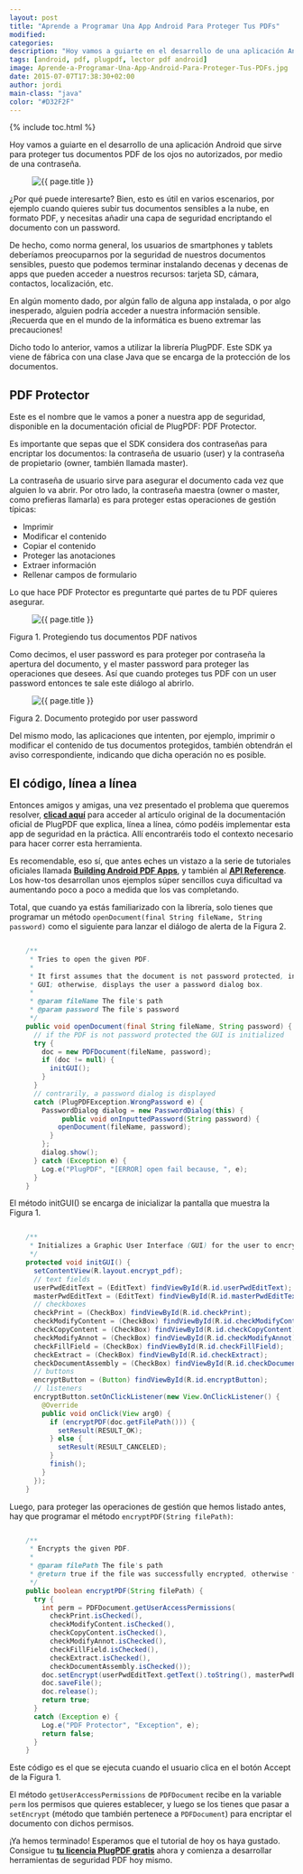```yaml
---
layout: post
title: "Aprende a Programar Una App Android Para Proteger Tus PDFs"
modified:
categories:
description: "Hoy vamos a guiarte en el desarrollo de una aplicación Android que sirve para proteger tus documentos PDF de los ojos no autorizados, por medio de una contraseña."
tags: [android, pdf, plugpdf, lector pdf android]
image: Aprende-a-Programar-Una-App-Android-Para-Proteger-Tus-PDFs.jpg
date: 2015-07-07T17:38:30+02:00
author: jordi
main-class: "java"
color: "#D32F2F"
---
```


{% include toc.html %}

Hoy vamos a guiarte en el desarrollo de una aplicación Android que sirve para proteger tus documentos PDF de los ojos no autorizados, por medio de una contraseña.

<figure>
  <img src="/assets/img/Aprende-a-Programar-Una-App-Android-Para-Proteger-Tus-PDFs.jpg" title="{{ page.title }}" alt="{{ page.title }}" />
</figure>

¿Por qué puede interesarte? Bien, esto es útil en varios escenarios, por ejemplo cuando quieres subir tus documentos sensibles a la nube, en formato PDF, y necesitas añadir una capa de seguridad encriptando el documento con un password.

<!--ad-->

De hecho, como norma general, los usuarios de smartphones y tablets deberíamos preocuparnos por la seguridad de nuestros documentos sensibles, puesto que podemos terminar instalando decenas y decenas de apps que pueden acceder a nuestros recursos: tarjeta SD, cámara, contactos, localización, etc.

En algún momento dado, por algún fallo de alguna app instalada, o por algo inesperado, alguien podría acceder a nuestra información sensible. ¡Recuerda que en el mundo de la informática es bueno extremar las precauciones!

Dicho todo lo anterior, vamos a utilizar la librería PlugPDF. Este SDK ya viene de fábrica con una clase Java que se encarga de la protección de los documentos.

## PDF Protector ##

Este es el nombre que le vamos a poner a nuestra app de seguridad, disponible en la documentación oficial de PlugPDF: PDF Protector.

Es importante que sepas que el SDK considera dos contraseñas para encriptar los documentos: la contraseña de usuario (user) y la contraseña de propietario (owner, también llamada master).

La contraseña de usuario sirve para asegurar el documento cada vez que alguien lo va abrir. Por otro lado, la contraseña maestra (owner o master, como prefieras llamarla) es para proteger estas operaciones de gestión típicas:

- Imprimir
- Modificar el contenido
- Copiar el contenido
- Proteger las anotaciones
- Extraer información
- Rellenar campos de formulario

Lo que hace PDF Protector es preguntarte qué partes de tu PDF quieres asegurar.

<figure>
  <img src="/assets/img/Protege tus documentos PDF nativos.jpg" title="{{ page.title }}" alt="{{ page.title }}" />
</figure>
Figura 1. Protegiendo tus documentos PDF nativos

Como decimos, el user password es para proteger por contraseña la apertura del documento, y el master password para proteger las operaciones que desees. Así que cuando proteges tus PDF con un user password entonces te sale este diálogo al abrirlo.

<figure>
  <img src="/assets/img/Documento protegido por user password.jpg" title="{{ page.title }}" alt="{{ page.title }}" />
</figure>
Figura 2. Documento protegido por user password

Del mismo modo, las aplicaciones que intenten, por ejemplo, imprimir o modificar el contenido de tus documentos protegidos, también obtendrán el aviso correspondiente, indicando que dicha operación no es posible.

## El código, línea a línea ##

Entonces amigos y amigas, una vez presentado el problema que queremos resolver, [**clicad aquí**](https://plugpdf.com/protect-your-android-pdfs-with-a-password/ "Proteger con contraseña tus PDF") para acceder al artículo original de la documentación oficial de PlugPDF que explica, línea a línea, cómo podéis implementar esta app de seguridad en la práctica. Allí encontraréis todo el contexto necesario para hacer correr esta herramienta.

Es recomendable, eso sí, que antes eches un vistazo a la serie de tutoriales oficiales llamada **[Building Android PDF Apps](https://plugpdf.com/tag/building-android-pdf-apps/ "Building Android PDF Apps")**, y también al **[API Reference](https://plugpdf.com/api-references/ "API Reference PlugPDF")**. Los how-tos desarrollan unos ejemplos súper sencillos cuya dificultad va aumentando poco a poco a medida que los vas completando.

Total, que cuando ya estás familiarizado con la librería, solo tienes que programar un método `openDocument(final String fileName, String password)` como el siguiente para lanzar el diálogo de alerta de la Figura 2.

```java

    /**
     * Tries to open the given PDF.
     *
     * It first assumes that the document is not password protected, in which case initializes the
     * GUI; otherwise, displays the user a password dialog box.
     *
     * @param fileName The file's path
     * @param password The file's password
     */
    public void openDocument(final String fileName, String password) {
      // if the PDF is not password protected the GUI is initialized
      try {
        doc = new PDFDocument(fileName, password);
        if (doc != null) {
          initGUI();
        }
      }
      // contrarily, a password dialog is displayed
      catch (PlugPDFException.WrongPassword e) {
        PasswordDialog dialog = new PasswordDialog(this) {
             public void onInputtedPassword(String password) {
            openDocument(fileName, password);
          }
        };
        dialog.show();
      } catch (Exception e) {
        Log.e("PlugPDF", "[ERROR] open fail because, ", e);
      }
    }

```

El método initGUI() se encarga de inicializar la pantalla que muestra la Figura 1.

```java

    /**
     * Initializes a Graphic User Interface (GUI) for the user to encrypt his/her PDF file.
     */
    protected void initGUI() {
      setContentView(R.layout.encrypt_pdf);
      // text fields
      userPwdEditText = (EditText) findViewById(R.id.userPwdEditText);
      masterPwdEditText = (EditText) findViewById(R.id.masterPwdEditText);
      // checkboxes
      checkPrint = (CheckBox) findViewById(R.id.checkPrint);
      checkModifyContent = (CheckBox) findViewById(R.id.checkModifyContent);
      checkCopyContent = (CheckBox) findViewById(R.id.checkCopyContent);
      checkModifyAnnot = (CheckBox) findViewById(R.id.checkModifyAnnot);
      checkFillField = (CheckBox) findViewById(R.id.checkFillField);
      checkExtract = (CheckBox) findViewById(R.id.checkExtract);
      checkDocumentAssembly = (CheckBox) findViewById(R.id.checkDocumentAssembly);
      // buttons
      encryptButton = (Button) findViewById(R.id.encryptButton);
      // listeners
      encryptButton.setOnClickListener(new View.OnClickListener() {
        @Override
        public void onClick(View arg0) {
          if (encryptPDF(doc.getFilePath())) {
            setResult(RESULT_OK);
          } else {
            setResult(RESULT_CANCELED);
          }
          finish();
        }
      });
    }

```

Luego, para proteger las operaciones de gestión que hemos listado antes, hay que programar el método `encryptPDF(String filePath)`:

```java

    /**
     * Encrypts the given PDF.
     *
     * @param filePath The file's path
     * @return true if the file was successfully encrypted, otherwise false
     */
    public boolean encryptPDF(String filePath) {
      try {
        int perm = PDFDocument.getUserAccessPermissions(
          checkPrint.isChecked(),
          checkModifyContent.isChecked(),
          checkCopyContent.isChecked(),
          checkModifyAnnot.isChecked(),
          checkFillField.isChecked(),
          checkExtract.isChecked(),
          checkDocumentAssembly.isChecked());
        doc.setEncrypt(userPwdEditText.getText().toString(), masterPwdEditText.getText().toString(), perm);
        doc.saveFile();
        doc.release();
        return true;
      }
      catch (Exception e) {
        Log.e("PDF Protector", "Exception", e);
        return false;
      }
    }

```

Este código es el que se ejecuta cuando el usuario clica en el botón Accept de la Figura 1.

El método `getUserAccessPermissions` de `PDFDocument` recibe en la variable `perm` los permisos que quieres establecer, y luego se los tienes que pasar a `setEncrypt` (método que también pertenece a `PDFDocument`) para encriptar el documento con dichos permisos.

¡Ya hemos terminado! Esperamos que el tutorial de hoy os haya gustado. Consigue tu **[tu licencia PlugPDF gratis](https://plugpdf.com/download/)** ahora y comienza a desarrollar herramientas de seguridad PDF hoy mismo.
